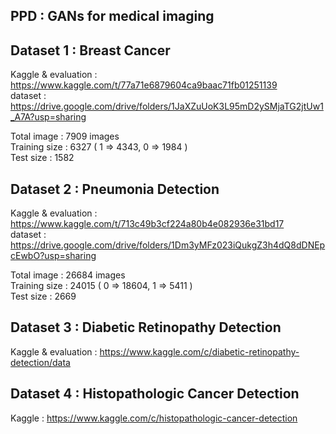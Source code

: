 ## PPD : GANs for medical imaging

## Dataset 1 : Breast Cancer 
Kaggle & evaluation : https://www.kaggle.com/t/77a71e6879604ca9baac71fb01251139  
dataset : https://drive.google.com/drive/folders/1JaXZuUoK3L95mD2ySMjaTG2jtUw1_A7A?usp=sharing

Total image : 7909 images  
Training size : 6327 ( 1 => 4343, 0 => 1984 )    
Test size : 1582


## Dataset 2 : Pneumonia Detection
Kaggle & evaluation : https://www.kaggle.com/t/713c49b3cf224a80b4e082936e31bd17   
dataset : https://drive.google.com/drive/folders/1Dm3yMFz023iQukgZ3h4dQ8dDNEpcEwbO?usp=sharing

Total image : 26684 images  
Training size : 24015 ( 0 => 18604, 1 => 5411 )    
Test size : 2669


## Dataset 3 : Diabetic Retinopathy Detection 
Kaggle & evaluation : https://www.kaggle.com/c/diabetic-retinopathy-detection/data


## Dataset 4 : Histopathologic Cancer Detection
Kaggle : https://www.kaggle.com/c/histopathologic-cancer-detection
